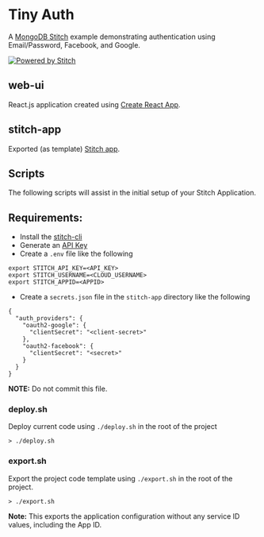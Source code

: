 # Tiny Auth

A [MongoDB Stitch](https://www.mongodb.com/cloud/stitch) example demonstrating authentication using Email/Password, Facebook, and Google.

[![Powered by Stitch](http://badge.learnstitch.com/?appid=tiny-auth-cornj)](http://cloud.mongodb.com)

## web-ui

React.js application created using [Create React App](https://github.com/facebook/create-react-app).

## stitch-app

Exported (as template) [Stitch app](https://docs.mongodb.com/stitch/import-export/export-stitch-app/).

## Scripts

The following scripts will assist in the initial setup of your Stitch Application.

## Requirements:

- Install the [stitch-cli](https://docs.mongodb.com/stitch/import-export/stitch-cli-reference/)
- Generate an [API Key](https://docs.atlas.mongodb.com/configure-api-access/#generate-api-keys)
- Create a `.env` file like the following

```
export STITCH_API_KEY=<API_KEY>
export STITCH_USERNAME=<CLOUD_USERNAME>
export STITCH_APPID=<APPID>
```

- Create a `secrets.json` file in the `stitch-app` directory like the following

```
{
  "auth_providers": {
    "oauth2-google": {
      "clientSecret": "<client-secret>"
    },
    "oauth2-facebook": {
      "clientSecret": "<secret>"
    }
  }
}
```

**NOTE:** Do not commit this file.

### deploy.sh

Deploy current code using `./deploy.sh` in the root of the project

```
> ./deploy.sh
```

### export.sh

Export the project code template using `./export.sh` in the root of the project.

```
> ./export.sh
```

**Note:** This exports the application configuration without any service ID values, including the App ID.
